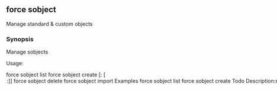 ## force sobject

Manage standard & custom objects

### Synopsis


Manage sobjects

Usage:

  force sobject list
  force sobject create <object> [<field>:<type> [<option>:<value>]]
  force sobject delete <object>
  force sobject import


### Examples

```

  force sobject list
  force sobject create Todo Description:string
  force sobject delete Todo

```

### Options

```
  -h, --help   help for sobject
```

### Options inherited from parent commands

```
  -a, --account username   account username to use
```

### SEE ALSO

* [force](force.md)	 - force CLI
* [force sobject Delete](force_sobject_Delete.md)	 - Delete custom object
* [force sobject create](force_sobject_create.md)	 - Create custom object
* [force sobject import](force_sobject_import.md)	 - Import custom object
* [force sobject list](force_sobject_list.md)	 - List standard and custom objects


